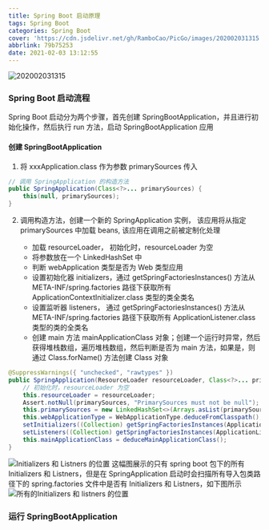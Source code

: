 ```yaml
---
title: Spring Boot 启动原理
tags: Spring Boot
categories: Spring Boot
cover: 'https://cdn.jsdelivr.net/gh/RamboCao/PicGo/images/202002031315.jpg'
abbrlink: 79b75253
date: 2021-02-03 13:12:55
---
```


![202002031315](https://cdn.jsdelivr.net/gh/RamboCao/PicGo/images/202002031315.jpg)

### Spring Boot 启动流程
Spring Boot 启动分为两个步骤，首先创建 SpringBootApplication，并且进行初始化操作，然后执行 run 方法，启动 SpringBootApplication 应用

#### 创建 SpringBootApplication
1. 将 xxxApplication.class 作为参数 primarySources 传入

```java
// 调用 SpringApplication 的构造方法
public SpringApplication(Class<?>... primarySources) {
    this(null, primarySources);
}
```

2. 调用构造方法，创建一个新的 SpringApplication 实例， 该应用将从指定 primarySources 中加载 beans, 该应用在调用之前被定制化处理

    - 加载 resourceLoader， 初始化时，resourceLoader 为空
    - 将参数放在一个 LinkedHashSet 中
    - 判断 webApplication 类型是否为 Web 类型应用
    - 设置初始化器 initializers，通过 getSpringFactoriesInstances() 方法从 META-INF/spring.factories 路径下获取所有 ApplicationContextInitializer.class 类型的类全类名
    - 设置监听器 listeners， 通过 getSpringFactoriesInstances() 方法从 META-INF/spring.factories 路径下获取所有 ApplicationListener.class 类型的类的全类名
    - 创建 main 方法 mainApplicationClass 对象；创建一个运行时异常，然后获得堆栈数组，遍历堆栈数组，然后判断是否为 main 方法，如果是，则通过 Class.forName() 方法创建 Class 对象

```java
@SuppressWarnings({ "unchecked", "rawtypes" })
public SpringApplication(ResourceLoader resourceLoader, Class<?>... primarySources) {
    // 初始化时，resourceLoader 为空
    this.resourceLoader = resourceLoader;
    Assert.notNull(primarySources, "PrimarySources must not be null");
    this.primarySources = new LinkedHashSet<>(Arrays.asList(primarySources));
    this.webApplicationType = WebApplicationType.deduceFromClasspath();
    setInitializers((Collection) getSpringFactoriesInstances(ApplicationContextInitializer.class));
    setListeners((Collection) getSpringFactoriesInstances(ApplicationListener.class));
    this.mainApplicationClass = deduceMainApplicationClass();
}
```

![Initializers 和 Listners 的位置](https://cdn.jsdelivr.net/gh/RamboCao/PicGo/images/20210203160920.png)
这幅图展示的只有 spring boot 包下的所有 Initializers 和 Listners，但是在 SpringApplication 启动时会扫描所有导入包类路径下的 spring.factories 文件中是否有 Initializers 和 Listners，如下图所示
![所有的Initializers 和 listners 的位置](https://cdn.jsdelivr.net/gh/RamboCao/PicGo/images/20210203161525.png)

### 运行 SpringBootApplication

